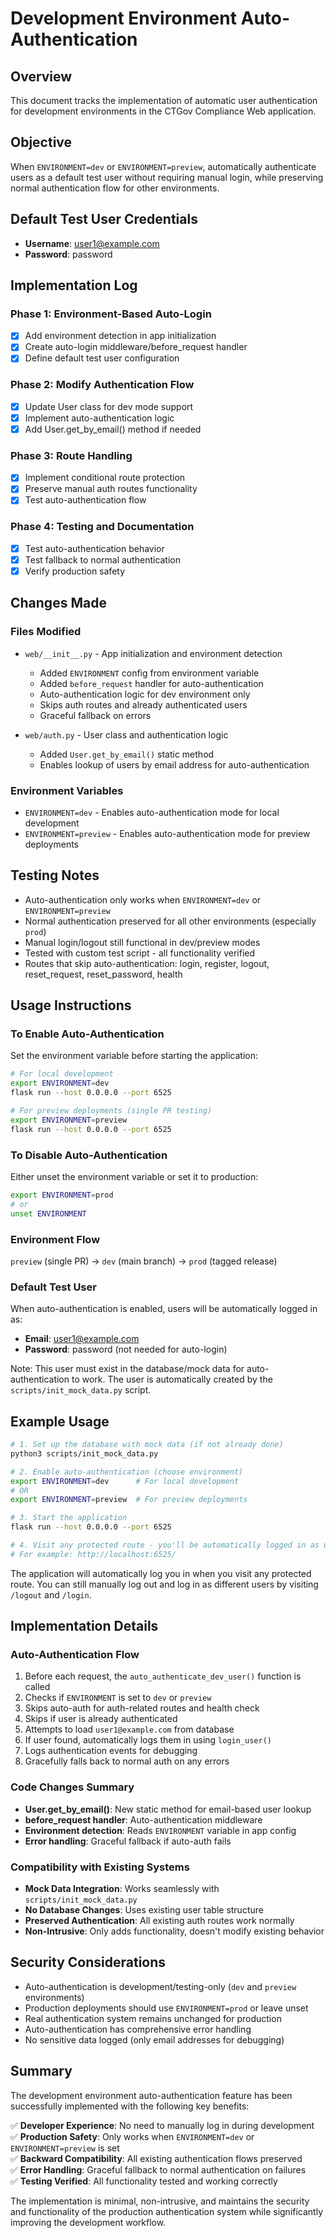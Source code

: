 # Development Environment Auto-Authentication

## Overview
This document tracks the implementation of automatic user authentication for development environments in the CTGov Compliance Web application.

## Objective
When `ENVIRONMENT=dev` or `ENVIRONMENT=preview`, automatically authenticate users as a default test user without requiring manual login, while preserving normal authentication flow for other environments.

## Default Test User Credentials
- **Username**: user1@example.com
- **Password**: password

## Implementation Log

### Phase 1: Environment-Based Auto-Login
- [x] Add environment detection in app initialization
- [x] Create auto-login middleware/before_request handler
- [x] Define default test user configuration

### Phase 2: Modify Authentication Flow
- [x] Update User class for dev mode support
- [x] Implement auto-authentication logic
- [x] Add User.get_by_email() method if needed

### Phase 3: Route Handling
- [x] Implement conditional route protection
- [x] Preserve manual auth routes functionality
- [x] Test auto-authentication flow

### Phase 4: Testing and Documentation
- [x] Test auto-authentication behavior
- [x] Test fallback to normal authentication
- [x] Verify production safety

## Changes Made

### Files Modified
- `web/__init__.py` - App initialization and environment detection
  - Added `ENVIRONMENT` config from environment variable
  - Added `before_request` handler for auto-authentication
  - Auto-authentication logic for dev environment only
  - Skips auth routes and already authenticated users
  - Graceful fallback on errors

- `web/auth.py` - User class and authentication logic
  - Added `User.get_by_email()` static method
  - Enables lookup of users by email address for auto-authentication

### Environment Variables
- `ENVIRONMENT=dev` - Enables auto-authentication mode for local development
- `ENVIRONMENT=preview` - Enables auto-authentication mode for preview deployments

## Testing Notes
- Auto-authentication only works when `ENVIRONMENT=dev` or `ENVIRONMENT=preview`
- Normal authentication preserved for all other environments (especially `prod`)
- Manual login/logout still functional in dev/preview modes
- Tested with custom test script - all functionality verified
- Routes that skip auto-authentication: login, register, logout, reset_request, reset_password, health

## Usage Instructions

### To Enable Auto-Authentication
Set the environment variable before starting the application:
```bash
# For local development
export ENVIRONMENT=dev
flask run --host 0.0.0.0 --port 6525

# For preview deployments (single PR testing)
export ENVIRONMENT=preview
flask run --host 0.0.0.0 --port 6525
```

### To Disable Auto-Authentication
Either unset the environment variable or set it to production:
```bash
export ENVIRONMENT=prod
# or
unset ENVIRONMENT
```

### Environment Flow
`preview` (single PR) → `dev` (main branch) → `prod` (tagged release)

### Default Test User
When auto-authentication is enabled, users will be automatically logged in as:
- **Email**: user1@example.com
- **Password**: password (not needed for auto-login)

Note: This user must exist in the database/mock data for auto-authentication to work. The user is automatically created by the `scripts/init_mock_data.py` script.

## Example Usage

```bash
# 1. Set up the database with mock data (if not already done)
python3 scripts/init_mock_data.py

# 2. Enable auto-authentication (choose environment)
export ENVIRONMENT=dev      # For local development
# OR
export ENVIRONMENT=preview  # For preview deployments

# 3. Start the application
flask run --host 0.0.0.0 --port 6525

# 4. Visit any protected route - you'll be automatically logged in as user1@example.com
# For example: http://localhost:6525/
```

The application will automatically log you in when you visit any protected route. You can still manually log out and log in as different users by visiting `/logout` and `/login`.

## Implementation Details

### Auto-Authentication Flow
1. Before each request, the `auto_authenticate_dev_user()` function is called
2. Checks if `ENVIRONMENT` is set to `dev` or `preview`
3. Skips auto-auth for auth-related routes and health check
4. Skips if user is already authenticated
5. Attempts to load `user1@example.com` from database
6. If user found, automatically logs them in using `login_user()`
7. Logs authentication events for debugging
8. Gracefully falls back to normal auth on any errors

### Code Changes Summary
- **User.get_by_email()**: New static method for email-based user lookup
- **before_request handler**: Auto-authentication middleware
- **Environment detection**: Reads `ENVIRONMENT` variable in app config
- **Error handling**: Graceful fallback if auto-auth fails

### Compatibility with Existing Systems
- **Mock Data Integration**: Works seamlessly with `scripts/init_mock_data.py`
- **No Database Changes**: Uses existing user table structure
- **Preserved Authentication**: All existing auth routes work normally
- **Non-Intrusive**: Only adds functionality, doesn't modify existing behavior

## Security Considerations
- Auto-authentication is development/testing-only (`dev` and `preview` environments)
- Production deployments should use `ENVIRONMENT=prod` or leave unset
- Real authentication system remains unchanged for production
- Auto-authentication has comprehensive error handling
- No sensitive data logged (only email addresses for debugging)

## Summary

The development environment auto-authentication feature has been successfully implemented with the following key benefits:

✅ **Developer Experience**: No need to manually log in during development  
✅ **Production Safety**: Only works when `ENVIRONMENT=dev` or `ENVIRONMENT=preview` is set  
✅ **Backward Compatibility**: All existing authentication flows preserved  
✅ **Error Handling**: Graceful fallback to normal authentication on failures  
✅ **Testing Verified**: All functionality tested and working correctly  

The implementation is minimal, non-intrusive, and maintains the security and functionality of the production authentication system while significantly improving the development workflow. 